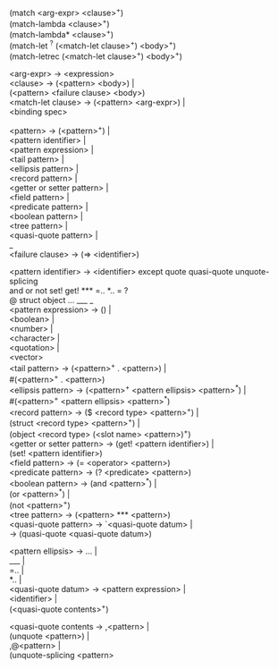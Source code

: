 
(match \<arg-expr\> \<clause\><sup>+</sup>)  
(match-lambda \<clause\><sup>+</sup>)  
(match-lambda\* \<clause\><sup>+</sup>)  
(match-let <identifier><sup>?</sup> (\<match-let clause\><sup>+</sup>) \<body\><sup>+</sup>)  
(match-letrec (\<match-let clause\><sup>+</sup>) \<body\><sup>+</sup>)  
  
\<arg-expr\> -> \<expression\>  
\<clause\> -> (\<pattern\> \<body\>) |  
              (\<pattern\> \<failure clause\> \<body\>)  
\<match-let clause\> -> (\<pattern\> \<arg-expr\>) |  
                        \<binding spec\>  
  
\<pattern\> -> (\<pattern\><sup>+</sup>) |  
               \<pattern identifier\> |  
               \<pattern expression\> |  
               \<tail pattern\> |  
               \<ellipsis pattern\> |  
               \<record pattern\> |  
               \<getter or setter pattern\> |  
               \<field pattern\> |  
               \<predicate pattern\> |  
               \<boolean pattern\> |  
               \<tree pattern\> |  
               \<quasi-quote pattern\> |  
               _  
\<failure clause\> -> (=\> \<identifier\>)  
  
\<pattern identifier\> -> \<identifier\> except quote quasi-quote unquote-splicing  
                                         and or not set! get! \*** =.. \*.. = ?  
                                         @ struct object ... ___ _  
\<pattern expression> -> () |  
                         \<boolean\> |  
                         \<number\> |  
                         \<character\> |  
                         \<quotation\> |  
                         \<vector\>  
\<tail pattern\> -> (\<pattern\><sup>+</sup> . \<pattern\>) |  
                    \#(\<pattern\><sup>+</sup> . \<pattern\>)  
\<ellipsis pattern\> -> (\<pattern\><sup>+</sup> \<pattern ellipsis\> \<pattern\><sup>\*</sup>) |  
                        \#(\<pattern\><sup>+</sup> \<pattern ellipsis\> \<pattern\><sup>\*</sup>)  
\<record pattern\> -> ($ \<record type\> \<pattern\><sup>+</sup>) |  
                      (struct \<record type\> \<pattern\><sup>+</sup>) |  
                      (object \<record type\> (\<slot name\> \<pattern\>)<sup>+</sup>)  
\<getter or setter pattern\> -> (get! \<pattern identifier\>) |  
                                (set! \<pattern identifier\>)  
\<field pattern\> -> (= \<operator\> \<pattern\>)  
\<predicate pattern\> -> (? \<predicate\> \<pattern\>)  
\<boolean pattern\> -> (and \<pattern\><sup>\*</sup>) |  
                       (or \<pattern\><sup>\*</sup>) |  
                       (not \<pattern\><sup>+</sup>)  
\<tree pattern\> -> (\<pattern\> \*\*\* \<pattern\>)  
\<quasi-quote pattern\> -> \`\<quasi-quote datum\> |  
                        -> (quasi-quote \<quasi-quote datum\>)  
  
\<pattern ellipsis\> -> ... |  
                        ___ |  
                        =.. <number> |  
                        \*.. <number> <number> |  
\<quasi-quote datum\> -> \<pattern expression\> |  
                         \<identifier\> |  
                         (\<quasi-quote contents\><sup>+</sup>)  
  
\<quasi-quote contents -> ,\<pattern\> |  
                          (unquote \<pattern\>) |  
                          ,@\<pattern\> |  
                          (unquote-splicing \<pattern\>  

